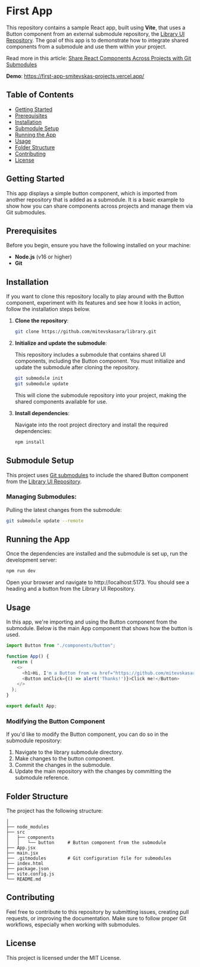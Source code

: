 # First App

This repository contains a sample React app, built using **Vite**, that uses a Button component from an external submodule repository, the [Library UI Repository](https://github.com/mitevskasara/library). The goal of this app is to demonstrate how to integrate shared components from a submodule and use them within your project.


Read more in this article: [Share React Components Across Projects with Git Submodules](https://formfusion.dev/blog/2023/05/sharing-react-components-across)

**Demo**: https://first-app-smitevskas-projects.vercel.app/

## Table of Contents
- [Getting Started](#getting-started)
- [Prerequisites](#prerequisites)
- [Installation](#installation)
- [Submodule Setup](#submodule-setup)
- [Running the App](#running-the-app)
- [Usage](#usage)
- [Folder Structure](#folder-structure)
- [Contributing](#contributing)
- [License](#license)

## Getting Started

This app displays a simple button component, which is imported from another repository that is added as a submodule. It is a basic example to show how you can share components across projects and manage them via Git submodules.

## Prerequisites

Before you begin, ensure you have the following installed on your machine:
- **Node.js** (v16 or higher)
- **Git**

## Installation

If you want to clone this repository locally to play around with the Button component, experiment with its features and see how it looks in action, follow the installation steps below.

1. **Clone the repository**:

   ```bash
   git clone https://github.com/mitevskasara/library.git
   ```

2. **Initialize and update the submodule**:

    This repository includes a submodule that contains shared UI components, including the Button component. You must initialize and update the submodule after cloning the repository.

   ```bash
   git submodule init
   git submodule update
    ```

    This will clone the submodule repository into your project, making the shared components available for use.

3. **Install dependencies**:

    Navigate into the root project directory and install the required dependencies:
    ```bash
    npm install
    ```

## Submodule Setup

This project uses [Git submodules](https://git-scm.com/book/en/v2/Git-Tools-Submodules) to include the shared Button component from the [Library UI Repository](https://github.com/mitevskasara/library).

### Managing Submodules:

Pulling the latest changes from the submodule:

```bash
git submodule update --remote
```
## Running the App

Once the dependencies are installed and the submodule is set up, run the development server:

```bash
npm run dev
```
Open your browser and navigate to http://localhost:5173. You should see a heading and a button from the Library UI Repository.

## Usage

In this app, we're importing and using the Button component from the submodule. Below is the main App component that shows how the button is used.

```javascript
import Button from "./components/button";

function App() {
  return (
    <>
      <h1>Hi, I'm a Button from <a href="https://github.com/mitevskasara/library">Library UI Repository</a></h1>
      <Button onClick={() => alert('Thanks!')}>Click me!</Button>
    </>
  );
}

export default App;
```

### Modifying the Button Component

If you'd like to modify the Button component, you can do so in the submodule repository:

1. Navigate to the library submodule directory.
2. Make changes to the button component.
3. Commit the changes in the submodule.
4. Update the main repository with the changes by committing the submodule reference.


## Folder Structure

The project has the following structure:

```root
│
├── node_modules
├── src
│   ├── components
│   │   └── button     # Button component from the submodule
├── App.jsx
├── main.jsx
├── .gitmodules        # Git configuration file for submodules
├── index.html
├── package.json
├── vite.config.js
└── README.md
```

## Contributing

Feel free to contribute to this repository by submitting issues, creating pull requests, or improving the documentation. Make sure to follow proper Git workflows, especially when working with submodules.

## License

This project is licensed under the MIT License.
